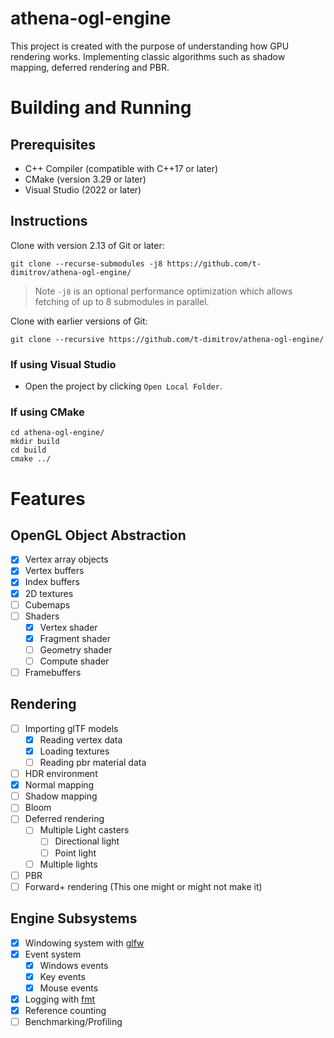 # athena-ogl-engine
This project is created with the purpose of understanding how GPU rendering works. Implementing classic algorithms such as shadow mapping, deferred rendering and PBR.

# Building and Running
## Prerequisites
- C++ Compiler (compatible with C++17 or later)
- CMake (version 3.29 or later)
- Visual Studio (2022 or later)

## Instructions
Clone with version 2.13 of Git or later:
```pwsh
git clone --recurse-submodules -j8 https://github.com/t-dimitrov/athena-ogl-engine/
```
> Note `-j8` is an optional performance optimization which allows fetching of up to 8 submodules in parallel.

Clone with earlier versions of Git:
```pwsh
git clone --recursive https://github.com/t-dimitrov/athena-ogl-engine/
```

### If using Visual Studio
- Open the project by clicking `Open Local Folder`.
### If using CMake
```pwsh
cd athena-ogl-engine/
mkdir build
cd build
cmake ../
```

# Features
## OpenGL Object Abstraction
- [x] Vertex array objects
- [x] Vertex buffers
- [x] Index buffers
- [x] 2D textures
- [ ] Cubemaps
- [ ] Shaders
  - [x] Vertex shader
  - [x] Fragment shader
  - [ ] Geometry shader
  - [ ] Compute shader
- [ ] Framebuffers

## Rendering
- [ ] Importing glTF models
  - [x] Reading vertex data
  - [x] Loading textures
  - [ ] Reading pbr material data
- [ ] HDR environment
- [x] Normal mapping
- [ ] Shadow mapping
- [ ] Bloom
- [ ] Deferred rendering
  - [ ] Multiple Light casters
    - [ ] Directional light
    - [ ] Point light
  - [ ] Multiple lights
- [ ] PBR
- [ ] Forward+ rendering (This one might or might not make it)

## Engine Subsystems
- [x] Windowing system with [glfw](https://github.com/glfw/glfw)
- [x] Event system
  - [x] Windows events
  - [x] Key events
  - [x] Mouse events
- [x] Logging with [fmt](https://github.com/fmtlib/fmt) 
- [x] Reference counting
- [ ] Benchmarking/Profiling
